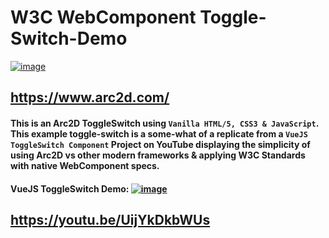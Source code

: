 # W3C WebComponent Toggle-Switch-Demo
[![image](https://user-images.githubusercontent.com/14171094/111254826-157c6680-85d3-11eb-931a-52bebed34f65.png)](https://www.arc2d.com/)
## https://www.arc2d.com/

#### This is an Arc2D ToggleSwitch using `Vanilla HTML/5, CSS3 & JavaScript`. This example toggle-switch is a some-what of a replicate from a `VueJS ToggleSwitch Component` Project on YouTube displaying the simplicity of using Arc2D vs other modern frameworks & applying W3C Standards with native WebComponent specs.

#### VueJS ToggleSwitch Demo: [![image](https://user-images.githubusercontent.com/14171094/111254341-0fd25100-85d2-11eb-97da-dacd14ef77a9.png)](https://youtu.be/UijYkDkbWUs)
## https://youtu.be/UijYkDkbWUs
